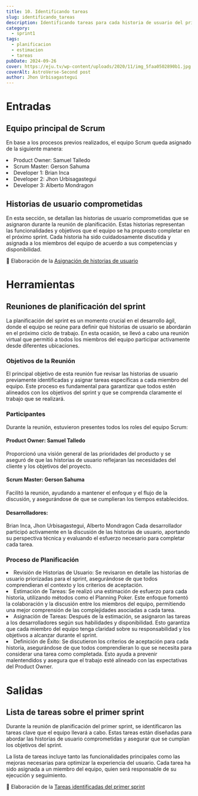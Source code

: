 ```yaml
---
title: 10. Identificando tareas
slug: identificando_tareas
description: Identificando tareas para cada historia de usuario del primer sprint
category:
  - sprint1
tags:
  - planificacion
  - estimacion
  - tareas
pubDate: 2024-09-26
cover: https://eju.tv/wp-content/uploads/2020/11/img_5faa0502890b1.jpg
coverAlt: AstroVerse-Second post
author: Jhon Urbisagastegui
---
```


# Entradas

## Equipo principal de Scrum

En base a los procesos previos realizados, el equipo Scrum queda asignado de la siguiente manera:
<li>Product Owner: Samuel Talledo</li>
<li>Scrum Master: Gerson Sahuma</li>
<li>Developer 1: Brian Inca</li>
<li>Developer 2: Jhon Urbisagastegui</li>
<li>Developer 3: Alberto Mondragon</li>

## Historias de usuario comprometidas

En esta sección, se detallan las historias de usuario comprometidas que se asignaron durante la reunión de planificación. Estas historias representan las funcionalidades y objetivos que el equipo se ha propuesto completar en el próximo sprint. Cada historia ha sido cuidadosamente discutida y asignada a los miembros del equipo de acuerdo a sus competencias y disponibilidad.

📸 Elaboración de la <a href="https://drive.google.com/file/d/1AFXIlTtYPwgnQgDtrbjtvJY1Kp2fdY5c/view?usp=drive_link" target="_blank">Asignación de historias de usuario</a>

# Herramientas

## Reuniones de planificación del sprint

La planificación del sprint es un momento crucial en el desarrollo ágil, donde el equipo se reúne para definir qué historias de usuario se abordarán en el próximo ciclo de trabajo. En esta ocasión, se llevó a cabo una reunión virtual que permitió a todos los miembros del equipo participar activamente desde diferentes ubicaciones.

### Objetivos de la Reunión
El principal objetivo de esta reunión fue revisar las historias de usuario previamente identificadas y asignar tareas específicas a cada miembro del equipo. Este proceso es fundamental para garantizar que todos estén alineados con los objetivos del sprint y que se comprenda claramente el trabajo que se realizará.

### Participantes
Durante la reunión, estuvieron presentes todos los roles del equipo Scrum:

#### Product Owner: Samuel Talledo

Proporcionó una visión general de las prioridades del producto y se aseguró de que las historias de usuario reflejaran las necesidades del cliente y los objetivos del proyecto.

#### Scrum Master: Gerson Sahuma

Facilitó la reunión, ayudando a mantener el enfoque y el flujo de la discusión, y asegurándose de que se cumplieran los tiempos establecidos.

#### Desarrolladores:

Brian Inca, Jhon Urbisagastegui, Alberto Mondragon
Cada desarrollador participó activamente en la discusión de las historias de usuario, aportando su perspectiva técnica y evaluando el esfuerzo necesario para completar cada tarea.

### Proceso de Planificación
<li>Revisión de Historias de Usuario: Se revisaron en detalle las historias de usuario priorizadas para el sprint, asegurándose de que todos comprendieran el contexto y los criterios de aceptación.</li>

<li>Estimación de Tareas: Se realizó una estimación de esfuerzo para cada historia, utilizando métodos como el Planning Poker. Este enfoque fomentó la colaboración y la discusión entre los miembros del equipo, permitiendo una mejor comprensión de las complejidades asociadas a cada tarea.</li>

<li>Asignación de Tareas: Después de la estimación, se asignaron las tareas a los desarrolladores según sus habilidades y disponibilidad. Esto garantiza que cada miembro del equipo tenga claridad sobre su responsabilidad y los objetivos a alcanzar durante el sprint.</li>

<li>Definición de Éxito: Se discutieron los criterios de aceptación para cada historia, asegurándose de que todos comprendieran lo que se necesita para considerar una tarea como completada. Esto ayuda a prevenir malentendidos y asegura que el trabajo esté alineado con las expectativas del Product Owner.</li>

# Salidas

## Lista de tareas sobre el primer sprint

Durante la reunión de planificación del primer sprint, se identificaron las tareas clave que el equipo llevará a cabo. Estas tareas están diseñadas para abordar las historias de usuario comprometidas y asegurar que se cumplan los objetivos del sprint.

La lista de tareas incluye tanto las funcionalidades principales como las mejoras necesarias para optimizar la experiencia del usuario. Cada tarea ha sido asignada a un miembro del equipo, quien será responsable de su ejecución y seguimiento.

📸 Elaboración de la <a href="https://drive.google.com/file/d/1hCHU9yHGSBKIYBlMY6o-XUnyONP7lelC/view?usp=drive_link" target="_blank">Tareas identificadas del primer sprint</a>

